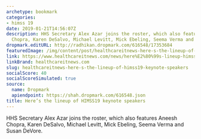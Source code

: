 ```yaml
---
archetype: bookmark
categories:
- himss 19
date: 2019-01-21T14:56:07Z
description: HHS Secretary Alex Azar joins the roster, which also features Aneesh
  Chopra, Karen DeSalvo, Michael Levitt, Mick Ebeling, Seema Verma and Susan DeVore.
dropmark.editURL: http://radhikan.dropmark.com/616548/17353684
featuredImage: /img/content/post/healthcareitnews-here-s-the-lineup-of-himss19-keynote-speakers.jpg
link: https://www.healthcareitnews.com/news/here%E2%80%99s-lineup-himss19-keynote-speakers
linkBrand: healthcareitnews.com
slug: healthcareitnews-here-s-the-lineup-of-himss19-keynote-speakers
socialScore: 40
socialScoreSimulated: true
source:
  name: Dropmark
  apiendpoint: https://shah.dropmark.com/616548.json
title: Here’s the lineup of HIMSS19 keynote speakers
---
```

HHS Secretary Alex Azar joins the roster, which also features Aneesh Chopra, Karen DeSalvo, Michael Levitt, Mick Ebeling, Seema Verma and Susan DeVore.